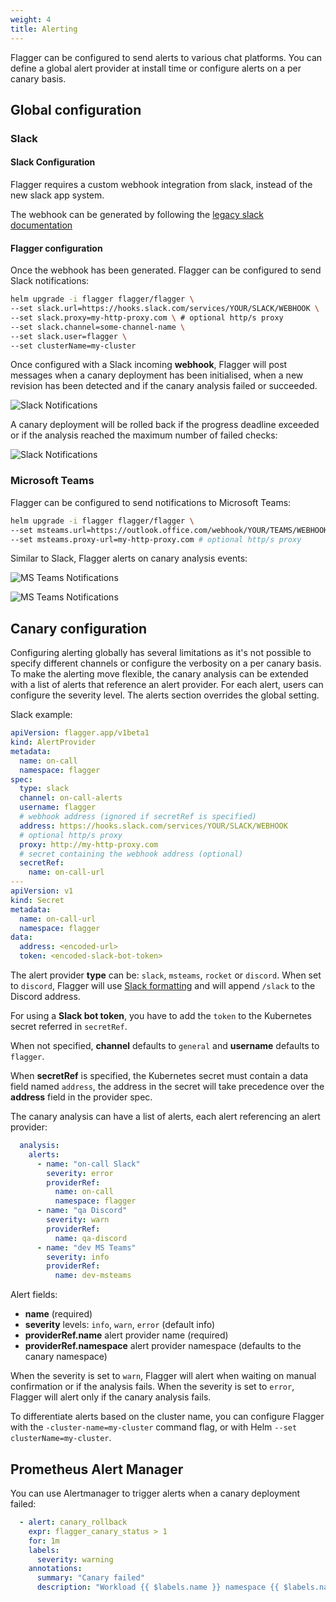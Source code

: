 ```yaml
---
weight: 4
title: Alerting
---
```


Flagger can be configured to send alerts to various chat platforms.
You can define a global alert provider at install time or configure alerts on a per canary basis.

## Global configuration

### Slack

#### Slack Configuration

Flagger requires a custom webhook integration from slack, instead of the new slack app system.

The webhook can be generated by following the [legacy slack documentation](https://api.slack.com/legacy/custom-integrations/messaging/webhooks)

#### Flagger configuration

Once the webhook has been generated. Flagger can be configured to send Slack notifications:

```bash
helm upgrade -i flagger flagger/flagger \
--set slack.url=https://hooks.slack.com/services/YOUR/SLACK/WEBHOOK \
--set slack.proxy=my-http-proxy.com \ # optional http/s proxy
--set slack.channel=some-channel-name \
--set slack.user=flagger \
--set clusterName=my-cluster
```

Once configured with a Slack incoming **webhook**,
Flagger will post messages when a canary deployment has been initialised,
when a new revision has been detected and if the canary analysis failed or succeeded.

![Slack Notifications](/img/screens/slack-canary-notifications.png)

A canary deployment will be rolled back if the progress deadline exceeded
or if the analysis reached the maximum number of failed checks:

![Slack Notifications](/img/screens/slack-canary-failed.png)

### Microsoft Teams

Flagger can be configured to send notifications to Microsoft Teams:

```bash
helm upgrade -i flagger flagger/flagger \
--set msteams.url=https://outlook.office.com/webhook/YOUR/TEAMS/WEBHOOK \
--set msteams.proxy-url=my-http-proxy.com # optional http/s proxy
```

Similar to Slack, Flagger alerts on canary analysis events:

![MS Teams Notifications](/img/screens/flagger-ms-teams-notifications.png)

![MS Teams Notifications](/img/screens/flagger-ms-teams-failed.png)

## Canary configuration

Configuring alerting globally has several limitations as it's not possible to specify different channels
or configure the verbosity on a per canary basis. To make the alerting move flexible,
the canary analysis can be extended with a list of alerts that reference an alert provider.
For each alert, users can configure the severity level. The alerts section overrides the global setting.

Slack example:

```yaml
apiVersion: flagger.app/v1beta1
kind: AlertProvider
metadata:
  name: on-call
  namespace: flagger
spec:
  type: slack
  channel: on-call-alerts
  username: flagger
  # webhook address (ignored if secretRef is specified)
  address: https://hooks.slack.com/services/YOUR/SLACK/WEBHOOK
  # optional http/s proxy
  proxy: http://my-http-proxy.com
  # secret containing the webhook address (optional)
  secretRef:
    name: on-call-url
---
apiVersion: v1
kind: Secret
metadata:
  name: on-call-url
  namespace: flagger
data:
  address: <encoded-url>
  token: <encoded-slack-bot-token>
```

The alert provider **type** can be: `slack`, `msteams`, `rocket` or `discord`. When set to `discord`,
Flagger will use [Slack formatting](https://birdie0.github.io/discord-webhooks-guide/other/slack_formatting.html)
and will append `/slack` to the Discord address.

For using a **Slack bot token**, you have to add the `token` to the Kubernetes secret referred in `secretRef`.

When not specified, **channel** defaults to `general` and **username** defaults to `flagger`.

When **secretRef** is specified, the Kubernetes secret must contain a data field named `address`,
the address in the secret will take precedence over the **address** field in the provider spec.

The canary analysis can have a list of alerts, each alert referencing an alert provider:

```yaml
  analysis:
    alerts:
      - name: "on-call Slack"
        severity: error
        providerRef:
          name: on-call
          namespace: flagger
      - name: "qa Discord"
        severity: warn
        providerRef:
          name: qa-discord
      - name: "dev MS Teams"
        severity: info
        providerRef:
          name: dev-msteams
```

Alert fields:

* **name** \(required\)
* **severity** levels: `info`, `warn`, `error` (default info)
* **providerRef.name** alert provider name (required)
* **providerRef.namespace** alert provider namespace (defaults to the canary namespace)

When the severity is set to `warn`, Flagger will alert when waiting on manual confirmation or if the analysis fails.
When the severity is set to `error`, Flagger will alert only if the canary analysis fails.

To differentiate alerts based on the cluster name, you can configure Flagger with the `-cluster-name=my-cluster`
command flag, or with Helm `--set clusterName=my-cluster`.

## Prometheus Alert Manager

You can use Alertmanager to trigger alerts when a canary deployment failed:

```yaml
  - alert: canary_rollback
    expr: flagger_canary_status > 1
    for: 1m
    labels:
      severity: warning
    annotations:
      summary: "Canary failed"
      description: "Workload {{ $labels.name }} namespace {{ $labels.namespace }}"
```
